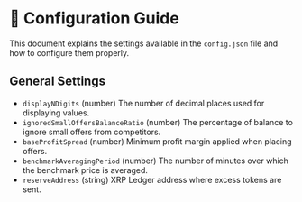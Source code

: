 # 📝 Configuration Guide

This document explains the settings available in the `config.json` file and how to configure them properly.

## General Settings

+ `displayNDigits` (number)
  The number of decimal places used for displaying values.
+ `ignoredSmallOffersBalanceRatio` (number)
  The percentage of balance to ignore small offers from competitors.
+ `baseProfitSpread` (number)
  Minimum profit margin applied when placing offers.
+ `benchmarkAveragingPeriod` (number)
  The number of minutes over which the benchmark price is averaged.
+ `reserveAddress` (string)
  XRP Ledger address where excess tokens are sent.
